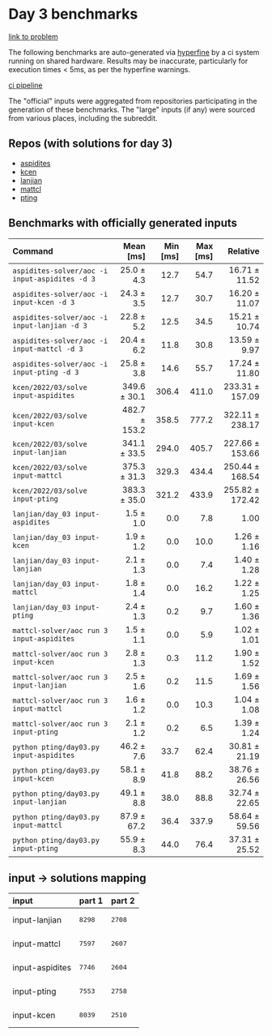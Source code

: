 # Day 3 benchmarks

[link to problem](http://adventofcode.com/2022/day/3)

The following benchmarks are auto-generated via [hyperfine](https://github.com/sharkdp/hyperfine) by a ci system running on shared hardware. Results may be inaccurate, particularly for execution times < 5ms, as per the hyperfine warnings.

[ci pipeline](http://ci.papercode.net:8080/teams/aoc2022/pipelines/aoc-compare-2022)

The "official" inputs were aggregated from repositories participating in the generation of these benchmarks. The "large" inputs (if any) were sourced from various places, including the subreddit.

## Repos (with solutions for day 3)


- [aspidites](https://github.com/aspidites/aoc2022)
- [kcen](https://github.com/kcen/AdventOfCode)
- [lanjian](https://github.com/LanJian/aoc-2022)
- [mattcl](https://github.com/mattcl/aoc2022)
- [pting](https://github.com/pting/aoc2022)

## Benchmarks with officially generated inputs
| Command | Mean [ms] | Min [ms] | Max [ms] | Relative |
|:---|---:|---:|---:|---:|
| `aspidites-solver/aoc -i input-aspidites -d 3` | 25.0 ± 4.3 | 12.7 | 54.7 | 16.71 ± 11.52 |
| `aspidites-solver/aoc -i input-kcen -d 3` | 24.3 ± 3.5 | 12.7 | 30.7 | 16.20 ± 11.07 |
| `aspidites-solver/aoc -i input-lanjian -d 3` | 22.8 ± 5.2 | 12.5 | 34.5 | 15.21 ± 10.74 |
| `aspidites-solver/aoc -i input-mattcl -d 3` | 20.4 ± 6.2 | 11.8 | 30.8 | 13.59 ± 9.97 |
| `aspidites-solver/aoc -i input-pting -d 3` | 25.8 ± 3.8 | 14.6 | 55.7 | 17.24 ± 11.80 |
| `kcen/2022/03/solve input-aspidites` | 349.6 ± 30.1 | 306.4 | 411.0 | 233.31 ± 157.09 |
| `kcen/2022/03/solve input-kcen` | 482.7 ± 153.2 | 358.5 | 777.2 | 322.11 ± 238.17 |
| `kcen/2022/03/solve input-lanjian` | 341.1 ± 33.5 | 294.0 | 405.7 | 227.66 ± 153.66 |
| `kcen/2022/03/solve input-mattcl` | 375.3 ± 31.3 | 329.3 | 434.4 | 250.44 ± 168.54 |
| `kcen/2022/03/solve input-pting` | 383.3 ± 35.0 | 321.2 | 433.9 | 255.82 ± 172.42 |
| `lanjian/day_03 input-aspidites` | 1.5 ± 1.0 | 0.0 | 7.8 | 1.00 |
| `lanjian/day_03 input-kcen` | 1.9 ± 1.2 | 0.0 | 10.0 | 1.26 ± 1.16 |
| `lanjian/day_03 input-lanjian` | 2.1 ± 1.3 | 0.0 | 7.4 | 1.40 ± 1.28 |
| `lanjian/day_03 input-mattcl` | 1.8 ± 1.4 | 0.0 | 16.2 | 1.22 ± 1.25 |
| `lanjian/day_03 input-pting` | 2.4 ± 1.3 | 0.2 | 9.7 | 1.60 ± 1.36 |
| `mattcl-solver/aoc run 3 input-aspidites` | 1.5 ± 1.1 | 0.0 | 5.9 | 1.02 ± 1.01 |
| `mattcl-solver/aoc run 3 input-kcen` | 2.8 ± 1.3 | 0.3 | 11.2 | 1.90 ± 1.52 |
| `mattcl-solver/aoc run 3 input-lanjian` | 2.5 ± 1.6 | 0.2 | 11.5 | 1.69 ± 1.56 |
| `mattcl-solver/aoc run 3 input-mattcl` | 1.6 ± 1.2 | 0.0 | 10.3 | 1.04 ± 1.08 |
| `mattcl-solver/aoc run 3 input-pting` | 2.1 ± 1.2 | 0.2 | 6.5 | 1.39 ± 1.24 |
| `python pting/day03.py input-aspidites` | 46.2 ± 7.6 | 33.7 | 62.4 | 30.81 ± 21.19 |
| `python pting/day03.py input-kcen` | 58.1 ± 8.9 | 41.8 | 88.2 | 38.76 ± 26.56 |
| `python pting/day03.py input-lanjian` | 49.1 ± 8.8 | 38.0 | 88.8 | 32.74 ± 22.65 |
| `python pting/day03.py input-mattcl` | 87.9 ± 67.2 | 36.4 | 337.9 | 58.64 ± 59.56 |
| `python pting/day03.py input-pting` | 55.9 ± 8.3 | 44.0 | 76.4 | 37.31 ± 25.52 |

## input -> solutions mapping
|input|part 1|part 2|
|:---|:---|:---|
|input-lanjian|<pre>8298</pre>|<pre>2708</pre>|
|input-mattcl|<pre>7597</pre>|<pre>2607</pre>|
|input-aspidites|<pre>7746</pre>|<pre>2604</pre>|
|input-pting|<pre>7553</pre>|<pre>2758</pre>|
|input-kcen|<pre>8039</pre>|<pre>2510</pre>|
